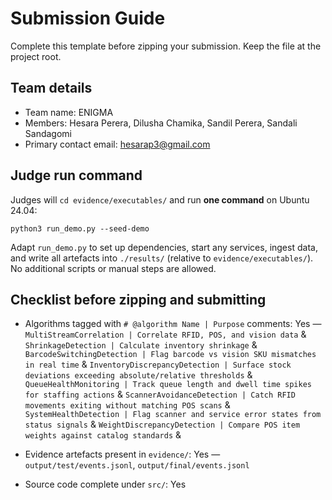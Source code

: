 # Submission Guide

Complete this template before zipping your submission. Keep the file at the
project root.

## Team details
- Team name: ENIGMA
- Members: Hesara Perera, Dilusha Chamika, Sandil Perera, Sandali Sandagomi
- Primary contact email: hesarap3@gmail.com

## Judge run command
Judges will `cd evidence/executables/` and run **one command** on Ubuntu 24.04:

```
python3 run_demo.py --seed-demo
```

Adapt `run_demo.py` to set up dependencies, start any services, ingest data,
and write all artefacts into `./results/` (relative to `evidence/executables/`).
No additional scripts or manual steps are allowed.

## Checklist before zipping and submitting
- Algorithms tagged with `# @algorithm Name | Purpose` comments: Yes — `MultiStreamCorrelation | Correlate RFID, POS, and vision data` & `ShrinkageDetection | Calculate inventory shrinkage` &
`BarcodeSwitchingDetection | Flag barcode vs vision SKU mismatches in real time` &
`InventoryDiscrepancyDetection | Surface stock deviations exceeding absolute/relative thresholds` &
`QueueHealthMonitoring | Track queue length and dwell time spikes for staffing actions` &
`ScannerAvoidanceDetection | Catch RFID movements exiting without matching POS scans` &
`SystemHealthDetection | Flag scanner and service error states from status signals` &
`WeightDiscrepancyDetection | Compare POS item weights against catalog standards` &


- Evidence artefacts present in `evidence/`: Yes — `output/test/events.jsonl`, `output/final/events.jsonl`

- Source code complete under `src/`: Yes
